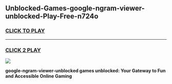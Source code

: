 
## Unblocked-Games-google-ngram-viewer-unblocked-Play-Free-n724o
<h3>
<a href="https://premium76.site?title=google-ngram-viewer-unblocked&ref=18A1">CLICK TO PLAY</a></h3>
<hr>

<h3>
<a href="https://premium76.site?title=google-ngram-viewer-unblocked&ref=18A1">CLICK 2 PLAY</a>
  
</h3>

<a href="https://premium76.site?title=google-ngram-viewer-unblocked&ref=18A1"><img src="https://clearcache.store/games.png"></a>


**google-ngram-viewer-unblocked games unblocked: Your Gateway to Fun and Accessible Online Gaming**
